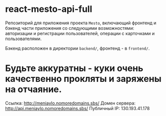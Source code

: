 # react-mesto-api-full
Репозиторий для приложения проекта `Mesto`, включающий фронтенд и бэкенд части приложения со следующими возможностями:
авторизации и регистрации пользователей,
операции с карточками и пользователями.

Бэкенд расположен в директории `backend/`, фронтенд - в `frontend/`.
# Будьте аккуратны - куки очень качественно прокляты и заряжены на отчаяние.

Ссылка: http://meniaylo.nomoredomains.sbs/
Домен сервера: http://api.meniaylo.nomoredomains.sbs/
Публичный IP: 130.193.41.178
